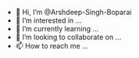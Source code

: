- 👋 Hi, I’m @Arshdeep-Singh-Boparai
- 👀 I’m interested in ...
- 🌱 I’m currently learning ...
- 💞️ I’m looking to collaborate on ...
- 📫 How to reach me ...

<!---
Arshdeep-Singh-Boparai/Arshdeep-Singh-Boparai is a ✨ special ✨ repository because its `README.md` (this file) appears on your GitHub profile.
You can click the Preview link to take a look at your changes.
--->
